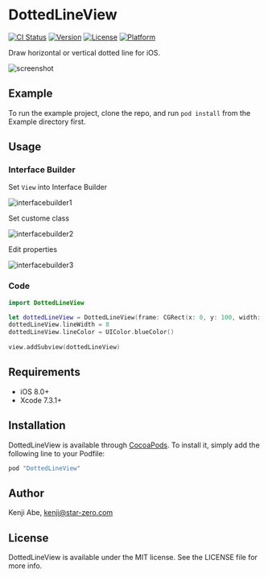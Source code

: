 # DottedLineView

[![CI Status](http://img.shields.io/travis/STAR-ZERO/DottedLineView.svg?style=flat)](https://travis-ci.org/STAR-ZERO/DottedLineView)
[![Version](https://img.shields.io/cocoapods/v/DottedLineView.svg?style=flat)](http://cocoapods.org/pods/DottedLineView)
[![License](https://img.shields.io/cocoapods/l/DottedLineView.svg?style=flat)](http://cocoapods.org/pods/DottedLineView)
[![Platform](https://img.shields.io/cocoapods/p/DottedLineView.svg?style=flat)](http://cocoapods.org/pods/DottedLineView)

Draw horizontal or vertical dotted line for iOS.

![screenshot](Screenshot/screenshot.png)

## Example

To run the example project, clone the repo, and run `pod install` from the Example directory first.

## Usage

### Interface Builder

Set `View` into Interface Builder

![interfacebuilder1](Screenshot/interfacebuilder1.png)

Set custome class

![interfacebuilder2](Screenshot/interfacebuilder2.png)

Edit properties

![interfacebuilder3](Screenshot/interfacebuilder3.png)

### Code

```swift
import DottedLineView
```

```swift
let dottedLineView = DottedLineView(frame: CGRect(x: 0, y: 100, width: view.frame.width, height: 10))
dottedLineView.lineWidth = 8
dottedLineView.lineColor = UIColor.blueColor()
    
view.addSubview(dottedLineView)
```

## Requirements

* iOS 8.0+
* Xcode 7.3.1+

## Installation

DottedLineView is available through [CocoaPods](http://cocoapods.org). To install
it, simply add the following line to your Podfile:

```ruby
pod "DottedLineView"
```

## Author

Kenji Abe, kenji@star-zero.com

## License

DottedLineView is available under the MIT license. See the LICENSE file for more info.
